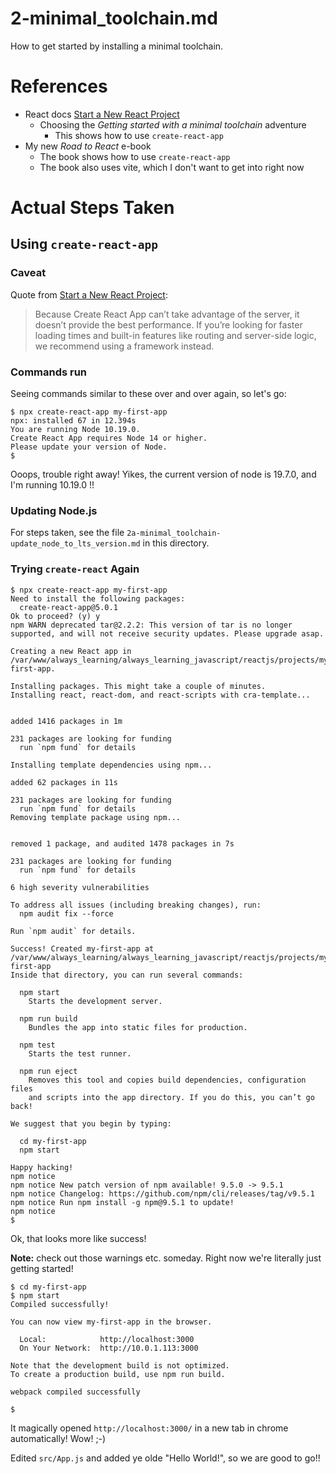 
# 2-minimal_toolchain.md

How to get started by installing a minimal toolchain.

# References

- React docs [Start a New React Project](https://beta.reactjs.org/learn/start-a-new-react-project)
  - Choosing the *Getting started with a minimal toolchain* adventure
    - This shows how to use `create-react-app`
- My new *Road to React* e-book
  - The book shows how to use `create-react-app`
  - The book also uses vite, which I don't want to get into right now

# Actual Steps Taken

## Using `create-react-app`

### Caveat

Quote from [Start a New React Project](https://beta.reactjs.org/learn/start-a-new-react-project):

> Because Create React App can’t take advantage of the server, it doesn’t provide the best performance.
> If you’re looking for faster loading times and built-in features like routing and server-side logic,
> we recommend using a framework instead.

### Commands run

Seeing commands similar to these over and over again, so let's go:

```
$ npx create-react-app my-first-app
npx: installed 67 in 12.394s
You are running Node 10.19.0.
Create React App requires Node 14 or higher.
Please update your version of Node.
$
```

Ooops, trouble right away!
Yikes, the current version of node is 19.7.0, and I'm running 10.19.0 !!

### Updating Node.js

For steps taken, see the file `2a-minimal_toolchain-update_node_to_lts_version.md` in this directory.

### Trying `create-react` Again

```
$ npx create-react-app my-first-app
Need to install the following packages:
  create-react-app@5.0.1
Ok to proceed? (y) y
npm WARN deprecated tar@2.2.2: This version of tar is no longer supported, and will not receive security updates. Please upgrade asap.

Creating a new React app in /var/www/always_learning/always_learning_javascript/reactjs/projects/my-first-app.

Installing packages. This might take a couple of minutes.
Installing react, react-dom, and react-scripts with cra-template...


added 1416 packages in 1m

231 packages are looking for funding
  run `npm fund` for details

Installing template dependencies using npm...

added 62 packages in 11s

231 packages are looking for funding
  run `npm fund` for details
Removing template package using npm...


removed 1 package, and audited 1478 packages in 7s

231 packages are looking for funding
  run `npm fund` for details

6 high severity vulnerabilities

To address all issues (including breaking changes), run:
  npm audit fix --force

Run `npm audit` for details.

Success! Created my-first-app at /var/www/always_learning/always_learning_javascript/reactjs/projects/my-first-app
Inside that directory, you can run several commands:

  npm start
    Starts the development server.

  npm run build
    Bundles the app into static files for production.

  npm test
    Starts the test runner.

  npm run eject
    Removes this tool and copies build dependencies, configuration files
    and scripts into the app directory. If you do this, you can’t go back!

We suggest that you begin by typing:

  cd my-first-app
  npm start

Happy hacking!
npm notice
npm notice New patch version of npm available! 9.5.0 -> 9.5.1
npm notice Changelog: https://github.com/npm/cli/releases/tag/v9.5.1
npm notice Run npm install -g npm@9.5.1 to update!
npm notice
$
```

Ok, that looks more like success!

**Note:** check out those warnings etc. someday.
Right now we're literally just getting started!

```
$ cd my-first-app
$ npm start
Compiled successfully!

You can now view my-first-app in the browser.

  Local:            http://localhost:3000
  On Your Network:  http://10.0.1.113:3000

Note that the development build is not optimized.
To create a production build, use npm run build.

webpack compiled successfully

$
```

It magically opened `http://localhost:3000/` in a new tab in chrome automatically!
Wow!  ;-)

Edited `src/App.js` and added ye olde "Hello World!", so we are good to go!!

